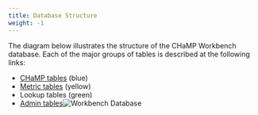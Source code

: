 ```yaml
---
title: Database Structure
weight: -1
---
```


The diagram below illustrates the structure of the CHaMP Workbench database. Each of the major groups of tables is described at the following links:

* [CHaMP tables](champ_tables.html) (blue)
* [Metric tables](metric_tables.html) (yellow)
* Lookup tables (green) 
* [Admin tables](admin_tables.html)![Workbench Database](https://docs.google.com/drawings/d/1MUgSuWuG0kKsu2KiKCP5oIQLE1nLGyLvQnu4X1IAMI0/pub?w=1023&h=819)